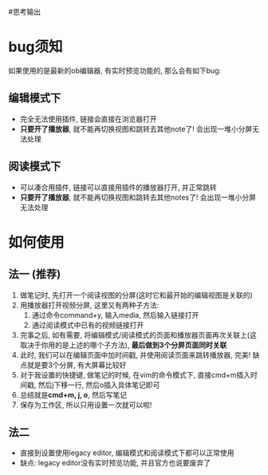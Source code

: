 #思考输出 

# bug须知
如果使用的是最新的ob编辑器, 有实时预览功能的, 那么会有如下bug:
## 编辑模式下
- 完全无法使用插件, 链接会直接在浏览器打开
- **只要开了播放器**, 就不能再切换视图和跳转去其他note了! 会出现一堆小分屏无法处理
## 阅读模式下
- 可以凑合用插件, 链接可以直接用插件的播放器打开, 并正常跳转
- **只要开了播放器**, 就不能再切换视图和跳转去其他notes了! 会出现一堆小分屏无法处理

# 如何使用
## 法一 (推荐)
1. 做笔记时, 先打开一个阅读视图的分屏(这时它和最开始的编辑视图是关联的)
2. 用播放器打开视频分屏, 这里又有两种子方法:
	1. 通过命令command+y, 输入media, 然后输入链接打开
	2. 通过阅读模式中已有的视频链接打开
3. 完事之后, 如有需要, 将编辑模式/阅读模式的页面和播放器页面再次关联上(这取决于你用的是上述的哪个子方法), **最后做到3个分屏页面同时关联**
4. 此时, 我们可以在编辑页面中加时间戳, 并使用阅读页面来跳转播放器, 完美! 缺点就是要3个分屏, 有大屏幕比较好
5. 对于我设置的快捷键, 做笔记的时候, 在vim的命令模式下, 直接cmd+m插入时间戳, 然后j下移一行, 然后o插入具体笔记即可
6. 总结就是**cmd+m, j, o**, 然后写笔记
7. 保存为工作区, 所以只用设置一次就可以啦!
## 法二
- 直接到设置使用legacy editor, 编辑模式和阅读模式下都可以正常使用
- 缺点: legacy editor没有实时预览功能, 并且官方也说要废弃了